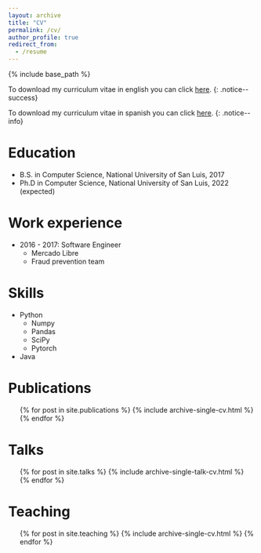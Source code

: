 ```yaml
---
layout: archive
title: "CV"
permalink: /cv/
author_profile: true
redirect_from:
  - /resume
---
```


{% include base_path %}

To download my curriculum vitae in english you can click [here](../files/CV/english_short_cv.pdf).
{: .notice--success}

To download my curriculum vitae in spanish you can click [here](../files/CV/spanish_short_cv.pdf).
{: .notice--info}

Education
======
* B.S. in Computer Science, National University of San Luis, 2017
* Ph.D in Computer Science, National University of San Luis, 2022 (expected)

Work experience
======
* 2016 - 2017: Software Engineer
  * Mercado Libre
  * Fraud prevention team
  
Skills
======
* Python
  * Numpy
  * Pandas
  * SciPy
  * Pytorch
* Java

Publications
======
  <ul>{% for post in site.publications %}
    {% include archive-single-cv.html %}
  {% endfor %}</ul>
  
Talks
======
  <ul>{% for post in site.talks %}
    {% include archive-single-talk-cv.html %}
  {% endfor %}</ul>
  
Teaching
======
  <ul>{% for post in site.teaching %}
    {% include archive-single-cv.html %}
  {% endfor %}</ul>
  
